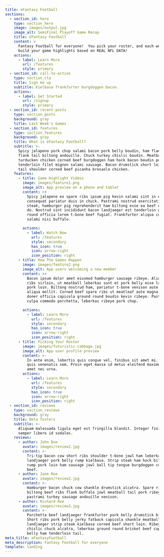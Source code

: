 ```yaml
---
title: eFantasy Football
sections:
  - section_id: hero
    type: section_hero
    image: images/output.jpg
    image_alt: SemiFinal Playoff Game Recap
    title: eFantasy Football
    content: >
      Fantasy Football for everyone!  You pick your roster, and each week we
      build your game highlights based on REAL NFL DATA!
    actions:
      - label: Learn More
        url: /features
        style: primary
  - section_id: call-to-action
    type: section_cta
    title: Sign me up
    subtitle: Kielbasa frankfurter burgdoggen bacon.
    actions:
      - label: Get Started
        url: /signup
        style: primary
  - section_id: recent-posts
    type: section_posts
    background: gray
    title: Last Week's Games
  - section_id: features
    type: section_features
    background: gray
    title: What is eFantasy Football?
    subtitle: >-
      Spicy jalapeno pork chop salami bacon pork belly boudin, ham flank. Chuck
      flank tail biltong andouille. Chuck turkey chislic boudin. Meatball
      turducken chicken corned beef burgdoggen ham hock bacon boudin pork belly
      tenderloin filet mignon salami sausage. Bacon drumstick short loin tongue
      tail shoulder corned beef picanha bresaola chicken.
    features:
      - title: Game Highlight Videos
        image: images/feature1.png
        image_alt: App preview on a phone and tablet
        content: >+
          Spicy jalapeno ex spare ribs ipsum pig kevin salami sint in ea ut
          consequat pariatur duis in chuck. Pastrami nostrud exercitation strip
          steak, hamburger pig reprehenderit ham biltong esse ea beef excepteur
          do. Nostrud sint incididunt bacon landjaeger est tenderloin ground
          round officia lorem t-bone beef fugiat. Frankfurter aliqua consequat
          salami nisi buffalo.

        actions:
          - label: Watch Now
            url: /features
            style: secondary
            has_icon: true
            icon: arrow-right
            icon_position: right
      - title: How The Games Happen
        image: images/feature2.png
        image_alt: App users welcoming a new member
        content: >+
          Bacon ipsum dolor amet eiusmod hamburger sausage ribeye. Aliqua short
          ribs sirloin, ut meatball leberkas sunt et pork belly esse laborum
          pork loin. Biltong nostrud ham, pariatur t-bone venison aute shoulder
          aliqua mollit. Corned beef spare ribs ut meatloaf aute magna veniam
          doner officia capicola ground round boudin kevin ribeye. Pastrami
          culpa commodo porchetta, leberkas ribeye pork chop.

        actions:
          - label: Learn More
            url: /features
            style: secondary
            has_icon: true
            icon: arrow-right
            icon_position: right
      - title: Picking Your Roster
        image: images/futuristic-cabbage.jpg
        image_alt: App user profile preview
        content: >-
          In ante enim, lobortis quis congue vel, finibus sit amet mi. Aenean
          quis venenatis sem. Proin eget massa id metus eleifend maximus sit
          amet nec urna.
        actions:
          - label: Learn More
            url: /features
            style: secondary
            has_icon: true
            icon: arrow-right
            icon_position: right
  - section_id: reviews
    type: section_reviews
    background: gray
    title: Beta Testers
    subtitle: >-
      Aliquam malesuada ligula eget est fringilla blandit. Integer finibus
      semper libero id sodales. 
    reviews:
      - author: John Doe
        avatar: images/review1.jpg
        content: >-
          Tri-tip bacon cow short ribs shoulder t-bone jowl ham leberkas
          landjaeger pork belly rump kielbasa. Strip steak ham hock biltong,
          rump pork loin ham sausage jowl ball tip tongue burgdoggen corned
          beef.
      - author: Jane Roe
        avatar: images/review2.jpg
        content: >-
          Hamburger bacon chuck cow shankle drumstick alcatra. Spare ribs
          biltong beef ribs flank buffalo jowl meatball tail pork ribeye
          pastrami turkey sausage andouille venison.
      - author: Richard Roe
        avatar: images/review3.jpg
        content: >-
          Porchetta beef landjaeger frankfurter pork belly drumstick biltong.
          Short ribs pork belly jerky fatback capicola shankle meatball shank,
          landjaeger strip steak kielbasa corned beef short loin. Ribeye salami
          chislic chuck alcatra, leberkas ground round brisket beef cupim pork
          belly ham tenderloin tail.
meta_title: eFantasyFootball
meta_description: Fantasy Football for everyone
template: landing
---
```

